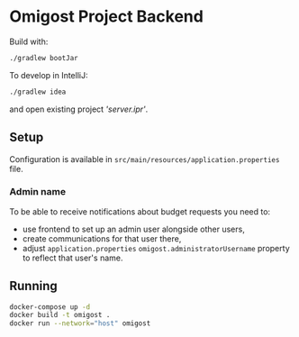 # Omigost Project Backend

Build with:
```bash
./gradlew bootJar
```

To develop in IntelliJ:
```bash
./gradlew idea
```
and open existing project *'server.ipr'*.

## Setup

Configuration is available in `src/main/resources/application.properties` file.

### Admin name

To be able to receive notifications about budget requests you need to:
- use frontend to set up an admin user alongside other users,
- create communications for that user there,
- adjust `application.properties` `omigost.administratorUsername` property to reflect that user's name.

## Running

```bash
docker-compose up -d
docker build -t omigost .
docker run --network="host" omigost
```

